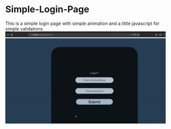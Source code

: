 # Simple-Login-Page
This is a simple login page with simple animation and a little javascript for simple validations
![](ezgif.com-crop.gif)

